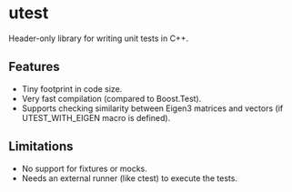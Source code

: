 # utest
Header-only library for writing unit tests in C++.

## Features

* Tiny footprint in code size.
* Very fast compilation (compared to Boost.Test).
* Supports checking similarity between Eigen3 matrices and vectors (if UTEST_WITH_EIGEN macro is defined).

## Limitations

* No support for fixtures or mocks.
* Needs an external runner (like ctest) to execute the tests.
